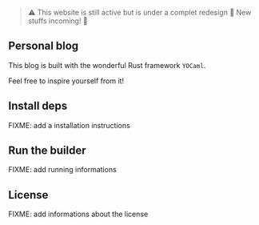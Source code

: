 > :warning: This website is still active but is under a complet redesign :safety_vest: New stuffs incoming! :camel:

## Personal blog

This blog is built with the wonderful Rust framework `YOCaml`.

Feel free to inspire yourself from it!

## Install deps
FIXME: add a installation instructions

## Run the builder
FIXME: add running informations

## License
FIXME: add informations about the license


